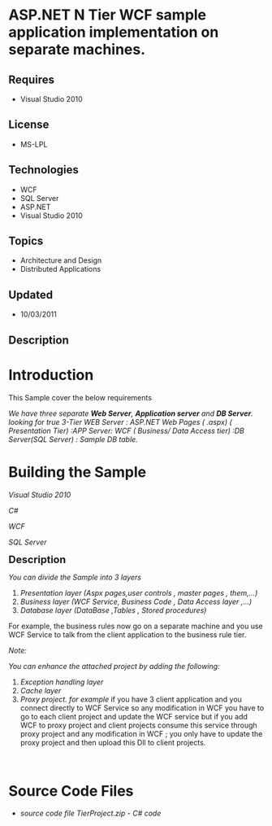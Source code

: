 # ASP.NET N Tier WCF sample application implementation on separate machines.
## Requires
- Visual Studio 2010
## License
- MS-LPL
## Technologies
- WCF
- SQL Server
- ASP.NET
- Visual Studio 2010
## Topics
- Architecture and Design
- Distributed Applications
## Updated
- 10/03/2011
## Description

<h1>Introduction</h1>
<p>This Sample cover the below requirements</p>
<p><em>We have three separate <strong>Web Server</strong>, <strong>Application server</strong> and
<strong>DB Server</strong>. looking for true 3-Tier WEB Server : ASP.NET Web Pages ( .aspx) ( Presentation Tier) :APP Server: WCF ( Business/ Data Access tier) :DB Server(SQL Server) : Sample DB table.</em></p>
<h1><span>Building the Sample</span></h1>
<p><em>Visual Studio 2010</em></p>
<p><em>C#</em></p>
<p><em>WCF</em></p>
<p><em>SQL Server</em></p>
<p><span style="font-size:20px; font-weight:bold">Description</span></p>
<p><em>You can divide the Sample into 3 layers</em></p>
<ol>
<li><em>Presentation layer (Aspx pages,user controls , master pages , them,...)</em>
</li><li><em>Business layer (WCF Service, Business Code , Data Access layer ,...)</em>
</li><li><em>Database layer (DataBase ,Tables , Stored procedures)&nbsp;</em> </li></ol>
<p>For example, the business rules now go on a separate machine and you use WCF Service to talk from the client application to the business rule tier.</p>
<p><em>Note:</em></p>
<p><em>You can enhance the attached project by adding the following:</em></p>
<ol>
<li><em>Exception handling layer</em> </li><li><em>Cache layer</em> </li><li><em>Proxy project. for example </em>if you have 3 client application and you connect directly to WCF Service so any modification in WCF you have to go to each client project and update the WCF service but if you add WCF to proxy project and client projects
 consume this service through proxy project and any modification in WCF ; you only have to update the proxy project and then upload this Dll to client projects.
</li></ol>
<p>&nbsp;</p>
<h1><span>Source Code Files</span></h1>
<ul>
<li><em>source code file TierProject.zip - C# code</em> </li></ul>
